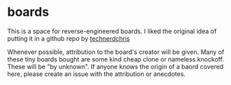 # boards
This is a space for reverse-engineered boards. I liked the original idea of putting it in a github repo by [technerdchris](https://github.com/technerdchris/boards)

Whenever possible, attribution to the board's creator will be given. Many of these tiny boards bought are some kind cheap clone or nameless knockoff. These will be "by unknown". If anyone knows the origin of a baord covered here, please create an issue with the attribution or anecdotes. 
